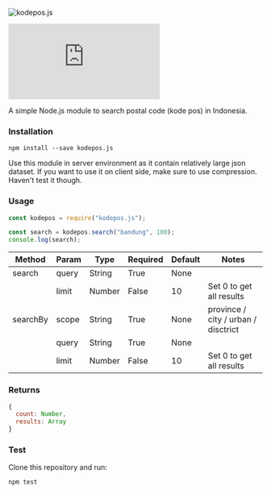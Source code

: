 ![kodepos.js](https://i.ibb.co/4fSV6vV/kodepos-js.png)

[![kodepos.js](https://img.shields.io/npm/dm/kodepos.js)](https://www.npmjs.com/package/kodepos.js)

A simple Node.js module to search postal code (kode pos) in Indonesia.

### Installation

```shell
npm install --save kodepos.js
```

Use this module in server environment as it contain relatively large json dataset. If you want to use it on client side, make sure to use compression. Haven't test it though.

### Usage

```javascript
const kodepos = require("kodepos.js");

const search = kodepos.search("bandung", 100);
console.log(search);
```

| Method   | Param | Type   | Required | Default | Notes                               |
| -------- | ----- | ------ | -------- | ------- | ----------------------------------- |
| search   | query | String | True     | None    |                                     |
|          | limit | Number | False    | 10      | Set 0 to get all results            |
| searchBy | scope | String | True     | None    | province / city / urban / disctrict |
|          | query | String | True     | None    |                                     |
|          | limit | Number | False    | 10      | Set 0 to get all results            |

### Returns

```javascript
{
  count: Number,
  results: Array
}
```

### Test

Clone this repository and run:

```shell
npm test
```

